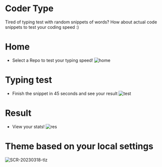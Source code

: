 # Coder Type
Tired of typing test with random snippets of words? How about actual code snippets to test your coding speed :)

# Home
- Select a Repo to test your typing speed!
![home](https://user-images.githubusercontent.com/84165564/226110598-5599f825-b60b-4179-81e0-08e6748c7a7f.png)

# Typing test
- Finish the snippet in 45 seconds and see your result
![test](https://user-images.githubusercontent.com/84165564/226110586-68c23724-a1a2-4181-b9c1-b673141c48fd.png)

# Result
- View your stats!
![res](https://user-images.githubusercontent.com/84165564/226110595-f3c8667a-91b8-410e-9b74-ff0d35ecdf3f.png)

# Theme based on your local settings
![SCR-20230318-tlz](https://user-images.githubusercontent.com/84165564/226111777-56b9cae1-7386-425b-96cf-4a0788e07d39.png)
